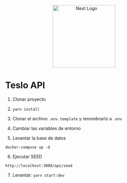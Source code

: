 <p align="center">
  <a href="http://nestjs.com/" target="blank"><img src="https://nestjs.com/img/logo-small.svg" width="200" alt="Nest Logo" /></a>
</p>

# Teslo API

1. Clonar proyecto

2. ```yarn install```

3. Clonar el archivo ```.env.template``` y renombrarlo a ```.env```
4. Cambiar las variables de entorno
5. Levantar la base de datos 
```
docker-compose up -d
```

6. Ejecutar SEED
```
http://localhost:3000/api/seed
```

7. Levantar: ```yarn start:dev```
